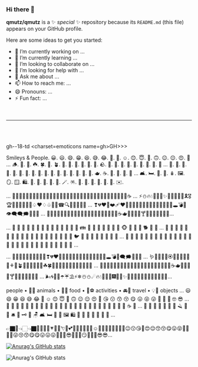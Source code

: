 ### Hi there 👋


**qmutz/qmutz** is a ✨ _special_ ✨ repository because its `README.md` (this file) appears on your GitHub profile.

Here are some ideas to get you started:

- 🔭 I’m currently working on ...
- 🌱 I’m currently learning ...
- 👯 I’m looking to collaborate on ...
- 🤔 I’m looking for help with ...
- 💬 Ask me about ...
- 📫 How to reach me: ...
- 😄 Pronouns: ...
- ⚡ Fun fact: ...

&nbsp;<hr name=gh><br>&nbsp;

gh--18-td
<space name=mono><charset=emoticons name=gh>GH</charset></space>&gt;&gt;&gt;

Smileys & People. 😀. 😃. 😄. 😁. 😆. 😅. 😂. 🤣. 🥲. ☺️. 😊. 😇. 🙂. 🙃. 😉. 😌. 😍. 🥰 ... 🪵. 🌱. 🌿. ☘️. 🍀. 🎍. 🪴. 🎋. 🍃. 🍂. 🍁. 🍄. 🐚. 🪨. 🌾. 💐. 🌷. 🌹. 🥀. 🌺. 🌸. 🌼. 🌻 ... 🍦. 🥧. 🧁. 🍰. 🎂. 🍮. 🍭. 🍬. 🍫. 🍿. 🍩. 🍪. 🌰. 🥜. 🍯. 🥛. 🍼. 🫖. ☕️. 🍵. 🧃. 🥤. 🧋 ... 🛋. 🛏. 🛌. 🧸. 🪆. 🖼. 🪞. 🪟. 🛍. 🛒. 🎁. 🎈. 🎏. 🎀. 🪄. 🪅. 🎊. 🎉. 🎎. 🏮. 🎐. 🧧. ✉️.

... 🌻🌼🌷🌱🌲🌳🌴🌵🌿🍀🍁🍂🍇🍉🍌🍎🍏🍑🍒🍓🍄🧀🥣🍜🍦🍧🍨🍩🍰🧁🍬🍭🍮🥛☕ ... ⚡⛄🔥💧🎃🎄🧨✨🎈🎉🎊🎀🎁🎗🎖🏆🏅🥇🥈🥉🎯🎲♤♥♢♧🔔🎵☎🔍🔎💡📔📕📖 ... ❣💔❤️‍🔥❤️‍🩹❤🧡💛💚💙💜🤎🖤🤍💯💢💥💫💦💨🕳💣💬👁️‍🗨️🗨🗯💭💤👋 ... 🦀🦞🦐🦑🦪🍦🍧🍨🍩🍪🎂🍰🧁🥧🍫🍬🍭🍮🍯🍼🥛☕🫖🍵🍶🍾🍷🍸🍹🍺🍻🥂🥃🥤🧋​ ...

... 🚵 🤸 🤼 🤽 🤾 🤹 🧘 🛀 🛌 👭 👫 👬 💏 💑 👪 👤 👥 👣 🦰 🦱 🦳 🦲 🐵 🐒 🦍 🐶 🐕 🐩 🐺 ... 🐁 🐀 🐹 🐰 🐇 🦔 🦇 🐻 🐨 🐼 🦘 🦡 🐾 🦃 🐔 🐓 🐣 🐤 🐥 🐦 🐧 🦅 🦆 🦢 🦉 🦚 🦜 🐸 ... 🧀 🍖 🍗 🥩 🥓 🍔 🍟 🍕 🌭 🥪 🌮 🌯 🥙 🥚 🍳 🥘 🍲 🥣 🥗 🍿 🧂 🥫 🍱 🍘 🍙 🍚 🍛 🍜 ...

... 💋💌💘💝💖💗💓💞💕💟❣💔❤🧡💛💚💙💜🤎🖤🤍💯💢💥💫💦💨🕳💣💬🗨🗯💭💤👋 ... 🪱🦠💐🌸💮🏵🌹🥀🌺🌻🌼🌷⚘🌱🪴🌲🌳🌴🌵🌾🌿☘🍀🍁🍂🍃🍇🍈🍉🍊🍋🍌🍍🥭🍎 ... 🦀🦞🦐🦑🦪🍦🍧🍨🍩🍪🎂🍰🧁🥧🍫🍬🍭🍮🍯🍼🥛☕🫖🍵🍶🍾🍷🍸🍹🍺🍻🥂🥃🥤🧋 ... 🌬🌀🌈🌂☂️☔⛱⚡❄☃️⛄☄🔥💧🌊🎃🎄🎆🎇🧨✨🎈🎉🎊🎋🎍🎎🎏🎐🎑🧧🎀🎁​ ...

people • 🐻🌻 animals • 🍔🍹 food • 🎷⚽️ activities • 🚘🌇 travel • 💡🎉 objects ... 😃 😄 😁 😆 😅 😂 🤣 ☺️ 😊 😇 🙂 🙃 😉 😌 😍 🥰 😘 😗 😙 😚 😋 😛 😝 😜 🤪 🤨 🧐 🤓 😎 ... 🍘 🍥 🥠 🥮 🍢 🍡 🍧 🍨 🍦 🥧 🧁 🍰 🎂 🍮 🍭 🍬 🍫 🍿 🍩 🍪 🌰 🥜 🍯 🥛 🍼 ☕️ 🍵 ... 🧻 🚽 🚰 🚿 🛁 🛀 🧼 🪒 🧽 🧴 🛎 🔑 🗝 🚪 🪑 🛋 🛏 🛌 🧸 🖼 🛍 🛒 🎁 🎈 🎏 🎀 🎊 🎉 ...

👉🏿🤣👈🏻👈🏿😶😑🏳️‍⚧️💗💓💖💘💝💕💞😀😃😄😁😆☺️🥲🤣😂😅😊😇🙂🙃​😉😗😘🥰😍😌😙😚😋😛😝🤓🧐🤨🤪😜😚😙😋😋😛😛😛🧐🥳🤪😎🧐🧐🤓😏🥳🥳🥸😎😎​ ...

[![Anurag's GitHub stats](https://github-readme-stats.vercel.app/api?username=qmutz)](https://github.com/anuraghazra/github-readme-stats)

![Anurag's GitHub stats](https://github-readme-stats.vercel.app/api?username=qmutz&show_icons=true)
